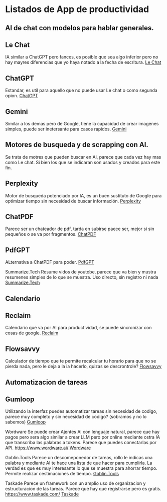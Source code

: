 # Listados de App de productividad

## AI de chat con modelos para hablar generales.
Le Chat
------
IA similar a ChatGPT pero fances, es posible que sea algo inferior pero no hay mayres diferencias que yo haya notado a la fecha de escritura. [Le Chat](https://chat.mistral.ai/)
 
ChatGPT
------
Estandar, es util para aquello que no puede usar Le chat o como segunda opion.
[ChatGPT](https://chat.openai.com/)

Gemini
------
Similar a los demas pero de Google, tiene la capacidad de crear imagenes simples, puede ser inetersante para casos rapidos.
[Gemini](https://gemini.google.com/)

## Motores de busqueda y de scrapping con AI.
Se trata de motres que pueden buscar en Ai, parece que cada vez hay mas como Le chat. Si bien los que se indicaran son usados y creados para este fin.

Perplexity
------
Motor de busqueda potenciado por IA, es un buen sustituto de Google para optimizar tiempo sin necesidad de buscar información.
[Perplexity](https://www.perplexity.ai/)

ChatPDF
------
Parece ser un chateador de pdf, tarda en subirse paece ser, mejor si sin pequeños o se va por fragmentos.
[ChatPDF](https://www.chatpdf.com/es)

PdfGPT
------
ALternativa a ChatPDF para poder.
[PdfGPT](https://pdfgpt.com/)


Summarize.Tech
Resume vidos de youtobe, parece que va bien y mustra resumenes simples de lo que se muestra. Uso directo, sin registro ni nada
[Summarize.Tech](https://www.summarize.tech/)

## Calendario
Reclaim
------
Calendario que va por AI para productividad, se puede sincronizar con cosas de google.
[Reclaim](https://app.reclaim.ai/)

Flowsavvy
------
Calculador de tiempo que te permite recalcular tu horario para que no se pierda nada, pero le deja a la ia hacerlo, quizas se descrontrole?
[Flowsavvy](https://flowsavvy.app/)

## Automatizacion de tareas
Gumloop
------
Utilizando la interfaz puedes automatizar tareas sin necesidad de codigo, parece muy completo y sin necesidad de codigo? (sobramos y no lo sabemos)
[Gumloop](https://www.gumloop.com/)

Wordware
Se puede crear Ajentes Ai con lenguaje natural, parece que hay pagos pero sera algo similar a crear LLM pero por online mediante ostra IA que transcriba las palabras a tokens. Parece que puedes conectarlas por API.
https://www.wordware.ai/
[Wordware](https://www.wordware.ai/)

Goblin.Tools
Parece un descomeponedor de tareas, rollo le indicas una palabra y mediante AI te hace una lista de que hacer para cumplirla. La verdad es que es muy interesante lo que se muestra para ahorrar tiempo. Permite realizar cestimaciones de tiempo.
[Goblin.Tools](https://goblin.tools/)

Taskade
Parece un framework con un amplio uso de organizacion y estructuracion de las tareas. Parece que hay que registrarse pero es gratis.
https://www.taskade.com/
[Taskade](https://www.taskade.com/)